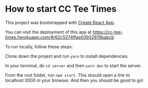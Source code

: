# How to start CC Tee Times

This project was bootstrapped with [Create React App](https://github.com/facebook/create-react-app).

You can visit the deployment of this app at https://cc-tee-times.herokuapp.com/#/62c5274ffae03932819babcb

To run locally, follow these steps:

Clone down the project and run `yarn` to install dependencies.

In your terminal, do `cd server` and then `yarn dev` to start the server.

From the root folder, run `npm start`. This should open a link to localhost:3000 in your browser. And then you should be good to go!
